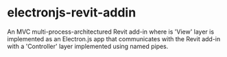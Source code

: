 # electronjs-revit-addin
An MVC multi-process-architectured Revit add-in where is 'View' layer is implemented as an Electron.js app that communicates with the Revit add-in with a 'Controller' layer implemented using named pipes.
